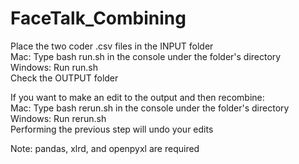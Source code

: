 # FaceTalk_Combining
Place the two coder .csv files in the INPUT folder\
Mac: Type bash run.sh in the console under the folder's directory\
Windows: Run run.sh\
Check the OUTPUT folder

If you want to make an edit to the output and then recombine:\
Mac: Type bash rerun.sh in the console under the folder's directory\
Windows: Run rerun.sh\
Performing the previous step will undo your edits

Note: pandas, xlrd, and openpyxl are required
